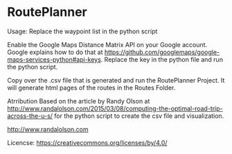 # RoutePlanner

Usage: 
Replace the waypoint list in the python script

Enable the Google Maps Distance Matrix API on your Google account. Google explains how to do that at https://github.com/googlemaps/google-maps-services-python#api-keys.
Replace the key in the python file and run the python script.

Copy over the .csv file that is generated and run the RoutePlanner Project.
It will generate html pages of the routes in the Routes Folder.

Atrribution
Based on the article by Randy Olson at http://www.randalolson.com/2015/03/08/computing-the-optimal-road-trip-across-the-u-s/ for the python script to create the csv file and visualization.

http://www.randalolson.com

Licencse: https://creativecommons.org/licenses/by/4.0/
